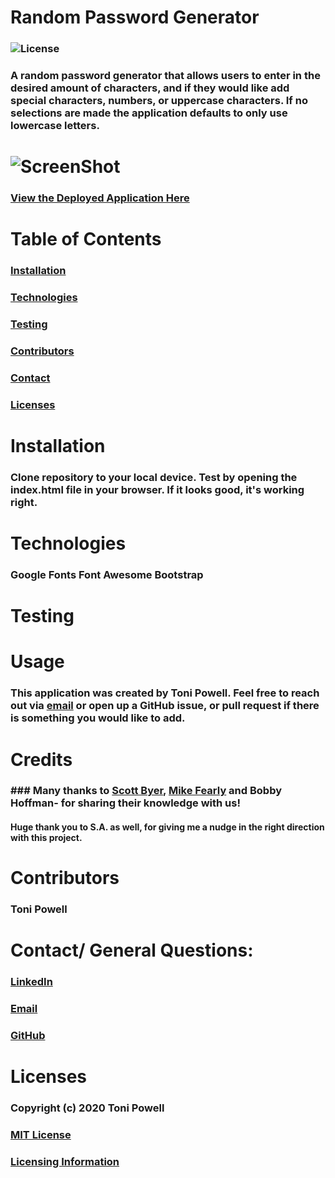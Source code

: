 # Random Password Generator 
### ![License](https://img.shields.io/badge/License-MIT-brightgreen.svg)
### A random password generator that allows users to enter in the desired amount of characters, and if they would like add special characters, numbers, or uppercase characters. If no selections are made the application defaults to only use lowercase letters. 
# ![ScreenShot](https://user-images.githubusercontent.com/72999798/103426698-51359180-4b89-11eb-8d83-1bcdbf7fd17c.png)
### [View the Deployed Application Here](https://tonipow3ll.github.io/passwordgenerator)

# Table of Contents
### [Installation](#Installation)
### [Technologies](#Technologies)
### [Testing](#Testing)
### [Contributors](#Contributors)
### [Contact](#Contact)
### [Licenses](#Licenses)


# Installation 
###  Clone repository to your local device. Test by opening the index.html file in your browser. If it looks good, it's working right. 

# Technologies
### Google Fonts  Font Awesome  Bootstrap

# Testing
### 

# Usage
### This application was created by Toni Powell. Feel free to reach out via [email](tonipow3ll@gmail.com) or open up a GitHub issue, or pull request if there is something you would like to add. 

# Credits
### ### Many thanks to [Scott Byer](https://github.com/switch120), [Mike Fearly](https://michaelfearnley.com/) and Bobby Hoffman- for sharing their knowledge with us! 
#### Huge thank you to S.A. as well, for giving me a nudge in the right direction with this project. 

# Contributors
### Toni Powell


# Contact/ General Questions:
### [LinkedIn](www.linkedin.com/in/tonipowell13)
### [Email](tonipow3ll@gmail.com)
### [GitHub](tonipow3ll.github.io)

# Licenses
### Copyright (c) 2020 Toni Powell
### [MIT License](https://opensource.org/licenses/MIT)
### [Licensing Information](https://opensource.org/licenses/MIT)

